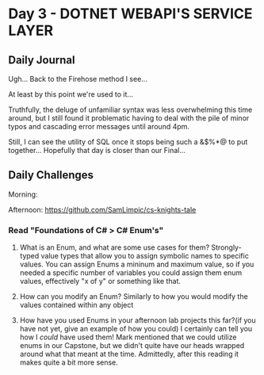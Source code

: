 # Day 3 - DOTNET WEBAPI'S SERVICE LAYER

## Daily Journal

Ugh... Back to the Firehose method I see...

At least by this point we're used to it...

Truthfully, the deluge of unfamiliar syntax was less overwhelming this time around, but I still found it problematic having to deal with the pile of minor typos and cascading error messages until around 4pm.

Still, I can see the utility of SQL once it stops being such a &$%\*@ to put together... Hopefully that day is closer than our Final...

## Daily Challenges

Morning:

Afternoon: https://github.com/SamLimpic/cs-knights-tale

### Read "Foundations of C# > C# Enum's"

1. What is an Enum, and what are some use cases for them?
   Strongly-typed value types that allow you to assign symbolic names to specific values.
   You can assign Enums a mininum and maximum value, so if you needed a specific number of variables you could assign them enum values, effectively "x of y" or something like that.

2. How can you modify an Enum?
   Similarly to how you would modify the values contained within any object

3. How have you used Enums in your afternoon lab projects this far?(if you have not yet, give an example of how you could)
   I certainly can tell you how I _could_ have used them! Mark mentioned that we could utilize enums in our Capstone, but we didn't quite have our heads wrapped around what that meant at the time. Admittedly, after this reading it makes quite a bit more sense.
